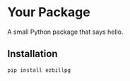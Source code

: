 <!-- 
source venv/bin/activate

python -m build

twine upload dist/*

pypi-AgEIcHlwaS5vcmcCJGE1MjE4MDNiLTVlNTYtNDg4Yy1hN2I5LTM2MjQ3NzQ1ZGFkZQACKlszLCI5YjczMWU2MS1mZjg3LTQyNmYtYWZlYy02ZDc1MzNjNThkZmIiXQAABiCEbEqPgAplNqAYIu49wvkt2NGXS3UzCKQjMcrpX7eUMA


 -->


# Your Package

A small Python package that says hello.

## Installation

```bash
pip install ezbillpg
